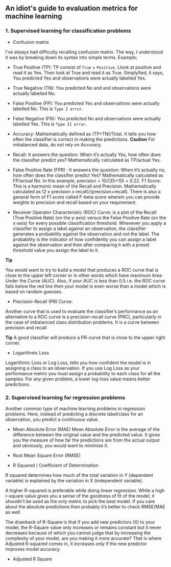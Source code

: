 ## An idiot's guide to evaluation metrics for machine learning

### 1. Supervised learning for classification problems

- Confusion matrix

I've always had difficulty recalling confusion matrix. The way, I understood it was by breaking down its syntax into simple terms. Example;

- True Positive (TP): TP consist of `True` + `Positive`. Llook at positive and read it as Yes. Then look at True and read it as True. Simplyfied, it says; You predicted Yes and observations were actually labelled Yes.
- True Negative (TN): You predicted No and and observations were actually labelled No.
- False Positive (FP): You predicted Yes and observations were actually labelled No. This is `Type I error`.
- False Negative (FN): You predicted No and observations were actually labelled Yes. This is `Type II error`. 
- Accuracy: Mathematically defined as (TP+TN)/Total. It tells you how often the classifier is correct in making the predictions. **Caution** For imbalanced data, do not rely on Accuracy.
- Recall: It answers the question: When it’s actually Yes, how often does the classifier predict yes? Mathematically calculated as TP/actual Yes.
- False Positive Rate (FPR) : It answers the question: When it’s actually no, how often does the classifier predict Yes? Mathematically calculated as FP/actual No. In this example, precision = 10/(35+10) = 0.22.
F1 Score: This is a harmonic mean of the Recall and Precision. Mathematically calculated as (2 x precision x recall)/(precision+recall). There is also a general form of F1 score called F-beta score wherein you can provide weights to precision and recall based on your requirement.

- Receiver Operator Characteristic (ROC) Curve: is a plot of the Recall (True Positive Rate) (on the y-axis) versus the False Positive Rate (on the x-axis) for every possible classification threshold. Whenever you apply a classifier to assign a label against an observation, the classifier generates a probability against the observation and not the label. The probability is the indicator of how confidently you can assign a label against the observation and then after comparing it with a preset threshold value you assign the label to it.

**Tip**

You would want to try to build a model that produces a ROC curve that is close to the upper left corner or in other words which have maximum Area Under the Curve (AUC). Also, if your AUC is less than 0.5 i.e. the ROC curve falls below the red line then your model is even worse than a model which is based on random guesses.

- Precision-Recall (PR) Curve: 

Another curve that is used to evaluate the classifier’s performance as an alternative to a ROC curve is a precision-recall curve (PRC), particularly in the case of imbalanced class distribution problems. It is a curve between precision and recall 

**Tip**
A good classifier will produce a PR-curve that is close to the upper right corner.

- Logarithmic Loss

Logarithmic Loss or Log Loss, tells you how confident the model is in assigning a class to an observation. If you use Log Loss as your performance metric you must assign a probability to each class for all the samples. For any given problem, a lower log-loss value means better predictions.

### 2. Supervised learning for regression problems

Another common type of machine learning problems in regression problems. Here, instead of predicting a discrete label/class for an observation, you predict a continuous value. 

- Mean Absolute Error (MAE)
Mean Absolute Error is the average of the difference between the original value and the predicted value. It gives you the measure of how far the predictions are from the actual output and obviously, you would want to minimize it. 

- Root Mean Square Error (RMSE)



- R Squared / Coefficient of Determination

R squared determines how much of the total variation in Y (dependent variable) is explained by the variation in X (independent variable).

A higher R-squared is preferable while doing linear regression. While a high r-square value gives you a sense of the goodness of fit of the model, it shouldn’t be used as the only metric to pick the best model. If you care about the absolute predictions then probably it’s better to check RMSE/MAE as well.

The drawback of R-Square is that if you add new predictors (X) to your model, the R-Square value only increases or remains constant but it never decreases because of which you cannot judge that by increasing the complexity of your model, are you making it more accurate? That is where Adjusted R-squared comes in, it increases only if the new predictor improves model accuracy.

- Adjusted R Square